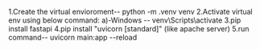 1.Create the virtual envioroment-- python -m .venv venv
2.Activate virtual env using below command:
  a)-Windows --  venv\Scripts\activate 
3.pip install fastapi
4.pip install "uvicorn [standard]" (like apache server)
5.run command-- uvicorn main:app --reload
